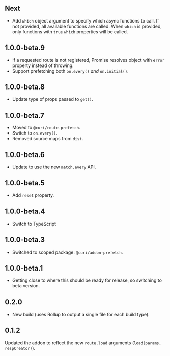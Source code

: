 ## Next

* Add `which` object argument to specify which async functions to call. If not provided, all available functions are called. When `which` is provided, only functions with `true` `which` properties will be called.

## 1.0.0-beta.9

* If a requested route is not registered, Promise resolves object with `error` property instead
  of throwing.
* Support prefetching both `on.every()` _and_ `on.initial()`.

## 1.0.0-beta.8

* Update type of props passed to `get()`.

## 1.0.0-beta.7

* Moved to `@curi/route-prefetch`.
* Switch to `on.every()`.
* Removed source maps from `dist`.

## 1.0.0-beta.6

* Update to use the new `match.every` API.

## 1.0.0-beta.5

* Add `reset` property.

## 1.0.0-beta.4

* Switch to TypeScript

## 1.0.0-beta.3

* Switched to scoped package: `@curi/addon-prefetch`.

## 1.0.0-beta.1

* Getting close to where this should be ready for release, so switching to beta version.

## 0.2.0

* New build (uses Rollup to output a single file for each build type).

## 0.1.2

Updated the addon to reflect the new `route.load` arguments (`load(params, respCreator)`).
